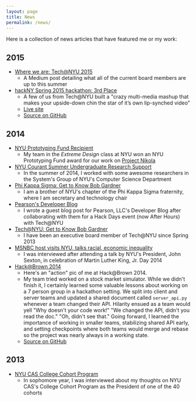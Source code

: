 ```yaml
---
layout: page
title: News
permalink: /news/
---
```


Here is a collection of news articles that have featured me or my work:

## 2015
- [Where we are: Tech@NYU
2015](https://medium.com/@TechatNYU/where-we-are-tech-nyu-2015-a5916a25fbfa)
  + A Medium post detailing what all of the current board members are up to
    this summer
- [hackNY Spring 2015 hackathon: 3rd Place](http://challengepost.com/software/chintastic-photo-booth)
  + A few of us from Tech@NYU built a "crazy multi-media mashup that makes your
    upside-down chin the star of it’s own lip-synched video"
  + [Live site](http://chintastic.co/)
  + [Source on GitHub](https://github.com/rgardner/chintastic)


## 2014
- [NYU Prototyping Fund Recipient](http://nyuentrepreneur.com/announcing-the-fall-14-prototyping-fund-awards/)
  + My team in the *Extreme Design* class at NYU won an NYU Prototyping Fund
    award for our work on [Project Nikola](http://project-nikola.github.io/)
- [NYU Courant Summer Undergraduate Research Support](http://news.cs.nyu.edu/News.html)
  + In the summer of 2014, I worked with some awesome researchers in the
  System's Group of NYU's Computer Science Department
- [Phi Kappa Sigma: Get to Know Bob Gardner](https://www.facebook.com/NYUSkulls/photos/a.761902210542949.1073741830.322590137807494/772882586111578/?type=1)
  + I am a brother of NYU's chapter of the Phi Kappa Sigma fraternity, where
    I am secretary and technology chair
- [Pearson's Developer Blog](http://developer.pearson.com/blog/recap-technyus-hacknight-pearsons-new-york-office)
  + I wrote a guest blog post for Pearson, LLC's Developer Blog after
  collaborating with them for a Hack Days event (now After Hours) with
  Tech@NYU
- [Tech@NYU: Get to Know Bob Gardner](http://techatnyu.tumblr.com/post/82200405221/get-to-know-bob-gardner)
  + I have been an executive board member of Tech@NYU since Spring 2013
- [MSNBC host visits NYU, talks racial, economic inequality](http://www.nyunews.com/2014/02/08/mlk-2/)
  + I was interviewed after attending a talk by NYU's President, John Sexton, in
    celebration of Martin Luther King, Jr. Day 2014
- [Hack@Brown
2014](http://www.browndailyherald.com/2014/01/27/student-programmers-code-night-hackathon/)
  + Here's an "action" pic of me at Hack@Brown 2014.
  + My team tried worked on a stock market simulator. While we didn't finish
    it, I certainly learned some valuable lessons about working on a 7 person
    group in a hackathon setting. We split into client and server teams and
    updated a shared document called `server_api.py` whenever a team changed
    their API. Hilarity ensued as a team would yell "Why doesn't your code
    work!" "We changed the API, didn't you read the doc." "Oh, didn't see
    that." Going forward, I learned the importance of working in smaller teams,
    stabilizing shared API early, and setting checkpoints where both teams
    would merge and rebase so the project was nearly always in a working state.
  + [Source on GitHub](https://github.com/J-N/StockMarket)

## 2013
- [NYU CAS College Cohort Program](http://www.nyunews.com/2013/09/11/cohort/)
  + In sophomore year, I was interviewed about my thoughts on NYU CAS's College
    Cohort Program as the President of one of the 40 cohorts
